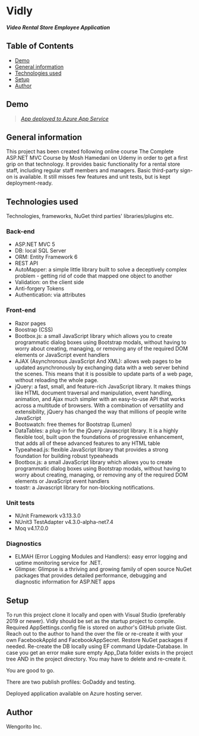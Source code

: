 # Vidly
***Video Rental Store Employee Application***

## Table of Contents
* [Demo](#demo)
* [General information](#general-information)
* [Technologies used](#technologies-used)
* [Setup](#setup)
* [Author](#author)

## Demo
>_[App deployed to Azure App Service](https://vidly20221108140840.azurewebsites.net/)_

## General information
This project has been created following online course The Complete ASP.NET MVC Course by Mosh Hamedani on Udemy in order to get a first grip on that technology.
It provides basic functionality for a rental store staff, including regular staff members and managers. Basic third-party sign-on is available. 
It still misses few features and unit tests, but is kept deployment-ready.

## Technologies used
Technologies, frameworks, NuGet third parties' libraries/plugins etc.

### Back-end
- ASP.NET MVC 5
- DB: local SQL Server
- ORM: Entity Framework 6
- REST API
- AutoMapper: a simple little library built to solve a deceptively complex problem - getting rid of code that mapped one object to another
- Validation: on the client side
- Anti-forgery Tokens
- Authentication: via attributes

### Front-end
- Razor pages
- Boostrap (CSS)
- Bootbox.js: a small JavaScript library which allows you to create programmatic dialog boxes using Bootstrap modals, without having to worry about creating, managing, or removing any of the required DOM elements or JavaScript event handlers
- AJAX (Asynchronous JavaScript And XML): allows web pages to be updated asynchronously by exchanging data with a web server behind the scenes. This means that it is possible to update parts of a web page, without reloading the whole page.
- jQuery: a fast, small, and feature-rich JavaScript library. It makes things like HTML document traversal and manipulation, event handling, animation, and Ajax much simpler with an easy-to-use API that works across a multitude of browsers. With a combination of versatility and extensibility, jQuery has changed the way that millions of people write JavaScript
- Bootswatch: free themes for Bootstrap (Lumen)
- DataTables: a plug-in for the jQuery Javascript library. It is a highly flexible tool, built upon the foundations of progressive enhancement, that adds all of these advanced features to any HTML table
- Typeahead.js: flexible JavaScript library that provides a strong foundation for building robust typeaheads
- Bootbox.js: a small JavaScript library which allows you to create programmatic dialog boxes using Bootstrap modals, without having to worry about creating, managing, or removing any of the required DOM elements or JavaScript event handlers
- toastr: a Javascript library for non-blocking notifications.

### Unit tests
- NUnit Framework v3.13.3.0
- NUnit3 TestAdapter v4.3.0-alpha-net7.4
- Moq v4.17.0.0

### Diagnostics
- ELMAH (Error Logging Modules and Handlers): easy error logging and uptime monitoring service for .NET.
- Glimpse: Glimpse is a thriving and growing family of open source NuGet packages that provides detailed performance, debugging and diagnostic information for ASP.NET apps

## Setup
To run this project clone it locally and open with Visual Studio (preferably 2019 or newer).
Vidly should be set as the startup project to compile.
Required AppSettings.config file is stored on author's GitHub private Gist.
Reach out to the author to hand the over the file or re-create it with your own FacebookAppId and FacebookAppSecret.
Restore NuGet packages if needed.
Re-create the DB locally using EF command Update-Database. In case you get an error make sure empty App_Data folder exists in the project tree AND in the project directory. You may have to delete and re-create it.

You are good to go.

There are two publish profiles: GoDaddy and testing.

Deployed application available on Azure hosting server.

## Author
Wengorito Inc.
